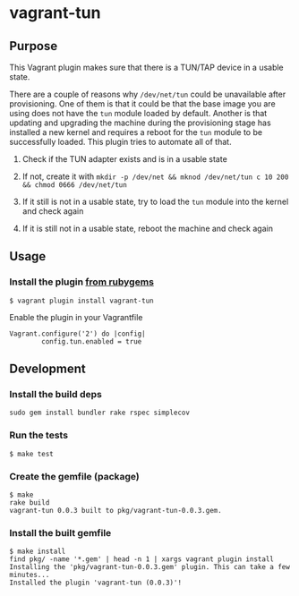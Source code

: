 # vagrant-tun

## Purpose

This Vagrant plugin makes sure that there is a TUN/TAP device in a usable state.

There are a couple of reasons why `/dev/net/tun` could be unavailable after provisioning. One of them is that it could be that the base image you are using does not have the `tun` module loaded by default. Another is that updating and upgrading the machine during the provisioning stage has installed a new kernel and requires a reboot for the `tun` module to be successfully loaded. This plugin tries to automate all of that.

1. Check if the TUN adapter exists and is in a usable state

2. If not, create it with ```mkdir -p /dev/net && mknod /dev/net/tun c 10 200 && chmod 0666 /dev/net/tun```

3. If it still is not in a usable state, try to load the `tun` module into the kernel and check again

4. If it is still not in a usable state, reboot the machine and check again


## Usage

### Install the plugin [from rubygems](https://rubygems.org/gems/vagrant-tun)

```
$ vagrant plugin install vagrant-tun
```

Enable the plugin in your Vagrantfile
```
Vagrant.configure('2') do |config|
        config.tun.enabled = true
```

## Development

### Install the build deps

```
sudo gem install bundler rake rspec simplecov
```

### Run the tests
```
$ make test
```

### Create the gemfile (package)

```
$ make
rake build
vagrant-tun 0.0.3 built to pkg/vagrant-tun-0.0.3.gem.
```

### Install the built gemfile
```
$ make install
find pkg/ -name '*.gem' | head -n 1 | xargs vagrant plugin install
Installing the 'pkg/vagrant-tun-0.0.3.gem' plugin. This can take a few minutes...
Installed the plugin 'vagrant-tun (0.0.3)'!
```
